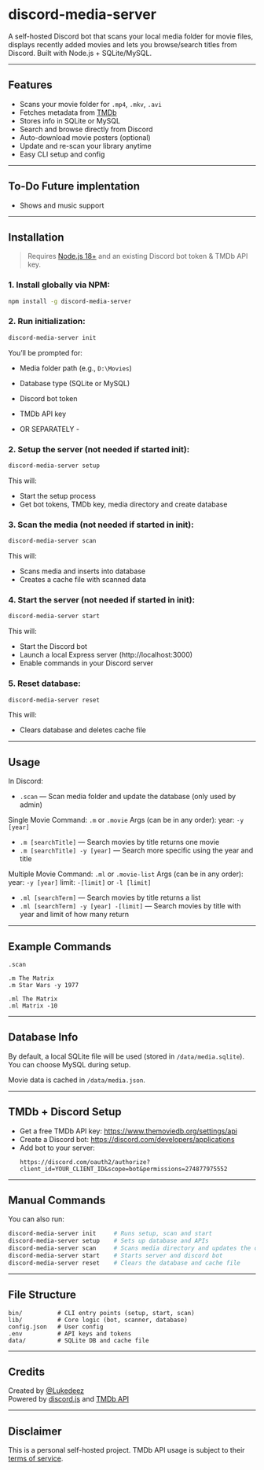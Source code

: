 
# discord-media-server

A self-hosted Discord bot that scans your local media folder for movie files, displays recently added movies and lets you browse/search titles from Discord. Built with Node.js + SQLite/MySQL.

---

## Features

- Scans your movie folder for `.mp4`, `.mkv`, `.avi`
- Fetches metadata from [TMDb](https://www.themoviedb.org/)
- Stores info in SQLite or MySQL
- Search and browse directly from Discord
- Auto-download movie posters (optional)
- Update and re-scan your library anytime
- Easy CLI setup and config

---

## To-Do Future implentation

- Shows and music support

---

## Installation

> Requires [Node.js 18+](https://nodejs.org/) and an existing Discord bot token & TMDb API key.

### 1. Install globally via NPM:

```bash
npm install -g discord-media-server
```

### 2. Run initialization:

```bash
discord-media-server init
```

You’ll be prompted for:
- Media folder path (e.g., `D:\Movies`)
- Database type (SQLite or MySQL)
- Discord bot token
- TMDb API key


- OR SEPARATELY -


### 2. Setup the server (not needed if started init):

```bash
discord-media-server setup
```

This will:
- Start the setup process
- Get bot tokens, TMDb key, media directory and create database

### 3. Scan the media (not needed if started in init):

```bash
discord-media-server scan
```

This will:
- Scans media and inserts into database
- Creates a cache file with scanned data

### 4. Start the server (not needed if started in init):

```bash
discord-media-server start
```

This will:
- Start the Discord bot
- Launch a local Express server (http://localhost:3000)
- Enable commands in your Discord server

### 5. Reset database:

```bash
discord-media-server reset
```

This will:
- Clears database and deletes cache file

---

## Usage

In Discord:

- `.scan` — Scan media folder and update the database (only used by admin)


Single Movie Command: `.m` or `.movie`
Args (can be in any order):
	year: `-y [year]`
- `.m [searchTitle]` — Search movies by title returns one movie
- `.m [searchTitle] -y [year]` — Search more specific using the year and title


Multiple Movie Command: `.ml` or `.movie-list`
Args (can be in any order):
	year: `-y [year]`
	limit: `-[limit]` or `-l [limit]`
- `.ml [searchTerm]` — Search movies by title returns a list
- `.ml [searchTerm] -y [year] -[limit]` — Search movies by title with year and limit of how many return

---

## Example Commands

```
.scan

.m The Matrix
.m Star Wars -y 1977

.ml The Matrix
.ml Matrix -10

```

---

## Database Info

By default, a local SQLite file will be used (stored in `/data/media.sqlite`). You can choose MySQL during setup.

Movie data is cached in `/data/media.json`.

---

## TMDb + Discord Setup

- Get a free TMDb API key: https://www.themoviedb.org/settings/api
- Create a Discord bot: https://discord.com/developers/applications
- Add bot to your server:  
  ```
  https://discord.com/oauth2/authorize?client_id=YOUR_CLIENT_ID&scope=bot&permissions=274877975552
  ```

---

## Manual Commands

You can also run:

```bash
discord-media-server init     # Runs setup, scan and start
discord-media-server setup    # Sets up database and APIs
discord-media-server scan     # Scans media directory and updates the database
discord-media-server start    # Starts server and discord bot
discord-media-server reset    # Clears the database and cache file
```

---

## File Structure

```
bin/          # CLI entry points (setup, start, scan)
lib/          # Core logic (bot, scanner, database)
config.json   # User config
.env          # API keys and tokens
data/         # SQLite DB and cache file
```

---

## Credits

Created by [@Lukedeez](https://github.com/Lukedeez)  
Powered by [discord.js](https://discord.js.org/) and [TMDb API](https://www.themoviedb.org/)

---

## Disclaimer

This is a personal self-hosted project. TMDb API usage is subject to their [terms of service](https://www.themoviedb.org/documentation/api/terms-of-use).
